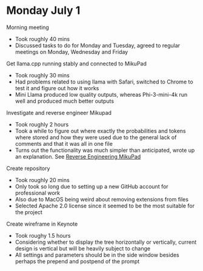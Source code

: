 # Monday July 1

Morning meeting 
- Took roughly 40 mins
- Discussed tasks to do for Monday and Tuesday, agreed to regular meetings on Monday, Wednesday and Friday

Get llama.cpp running stably and connected to MikuPad
- Took roughly 30 mins
- Had problems related to using llama with Safari, switched to Chrome to test it and figure out how it works
- Mini Llama produced low quality outputs, whereas Phi-3-mini-4k run well and produced much better outputs

Investigate and reverse engineer Mikupad
- Took roughly 2 hours
- Took a while to figure out where exactly the probabilities and tokens where stored and how they were used due to the general lack of comments and that it was all in one file
- Turns out the functionality was much simpler than anticipated, wrote up an explanation. See [Reverse Engineering MikuPad](docs/research/Reverse%20Engineering%20MikuPad)

Create repository
- Took roughly 20 mins
- Only took so long due to setting up a new GitHub account for professional work
- Also due to MacOS being weird about removing extensions from files
- Selected Apache 2.0 license since it seemed to be the most suitable for the project

Create wireframe in Keynote
- Took roughy 1.5 hours
- Considering whether to display the tree horizontally or vertically, current design is vertical but will be heavily subject to change
- All settings and parameters should be in the side window besides perhaps the prepend and postpend of the prompt 